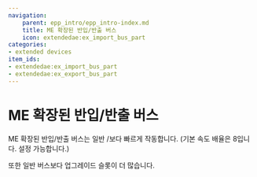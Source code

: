 ```yaml
---
navigation:
    parent: epp_intro/epp_intro-index.md
    title: ME 확장된 반입/반출 버스
    icon: extendedae:ex_import_bus_part
categories:
- extended devices
item_ids:
- extendedae:ex_import_bus_part
- extendedae:ex_export_bus_part
---
```


# ME 확장된 반입/반출 버스

<Row gap="20">
<GameScene zoom="8" background="transparent">
  <ImportStructure src="../structure/cable_ex_import_bus.snbt"></ImportStructure>
</GameScene>
<GameScene zoom="8" background="transparent">
  <ImportStructure src="../structure/cable_ex_export_bus.snbt"></ImportStructure>
</GameScene>
</Row>

ME 확장된 반입/반출 버스는 일반 <ItemLink id="ae2:import_bus" />/<ItemLink id="ae2:export_bus" />보다 빠르게 작동합니다.
(기본 속도 배율은 8입니다. 설정 가능합니다.)

또한 일반 버스보다 업그레이드 슬롯이 더 많습니다.


